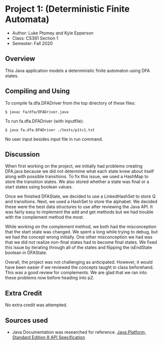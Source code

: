 # Project 1: (Deterministic Finite Automata)

* Author: Luke Ptomey and Kyle Epperson
* Class: CS361 Section 1
* Semester: Fall 2020

## Overview

This Java application models a deterministic finite automaton using DFA states.

## Compiling and Using

To compile fa.dfa.DFADriver from the top directory of these files:
```
$ javac fa/dfa/DFADriver.java

```

To run fa.dfa.DFADriver (with inputfile):
```
$ java fa.dfa.DFADriver ./tests/p1tc1.txt
```

No user input besides input file in run command.

## Discussion

When first working on the project, we initially had problems creating DFA.java because
we did not determine what each state knew about itself along with possible transitions.
To fix this issue, we used a HashMap to store the transition states. We also stored
whether a state was final or a start states using boolean values.

Once we finished DFAState, we decided to use a LinkedHashSet to store Q and transitions.
Next, we used a HashSet to store the alphabet. We decided these were the best data structures to use
after reviewing the Java API. It was fairly easy to implement the add 
and get methods but we had trouble with the complement method the most.

While working on the complement method, we both had the misconception that the start state was
changed. We spent a long while trying to debug, but we had the concept wrong initially. One other
misconception we had was that we did not realize non-final states had to become final states. We fixed
this issue by iterating through all of the states and flipping the isEndState boolean in DFAState.

Overall, the project was not challenging as anticipated. However, it would have been easier if we
reviewed the concepts taught in class beforehand. This was a good review for complements. We are glad that 
we ran into these problems now before heading into p2. 

## Extra Credit

No extra credit was attempted.

## Sources used

- Java Documentation was researched for reference.
[Java Platform, Standard Edition 8 API Specification](https://docs.oracle.com/javase/8/docs/api/)
 
